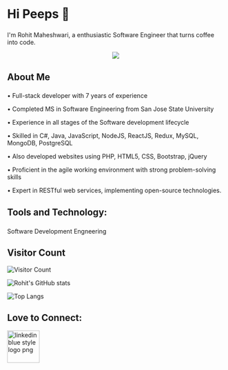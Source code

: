 # Hi Peeps 👋
### 
I'm Rohit Maheshwari, a enthusiastic Software Engineer that turns coffee into code.


<p align="center">
<img src="https://cdn.pixabay.com/photo/2018/06/08/00/48/developer-3461405_960_720.png">
</p>


## About Me
###
<p>
• Full-stack developer with 7 years of experience
</p>
<p>
• Completed MS in Software Engineering from San Jose State University
</p>
<p>
• Experience in all stages of the Software development lifecycle
</p>
<p>
• Skilled in C#, Java, JavaScript, NodeJS, ReactJS, Redux, MySQL, MongoDB, PostgreSQL
</p>
<p>
• Also developed websites using PHP, HTML5, CSS, Bootstrap, jQuery
</p>
<p>
• Proficient in the agile working environment with strong problem-solving skills
</p>
<p>
• Expert in RESTful web services, implementing open-source technologies.
</p>
<p>

 
## Tools and Technology: 
###
Software Development Engneering 



## Visitor Count

![Visitor Count](https://profile-counter.glitch.me/rrohitmaheshwari/count.svg)

![Rohit's GitHub stats](https://github-readme-stats.vercel.app/api?username=rrohitmaheshwari&count_private=true&&show_icon=true&theme=monokai)

![Top Langs](https://github-readme-stats.vercel.app/api/top-langs/?username=rrohitmaheshwari&layout=compact)



## Love to Connect: 

<a href="https://www.linkedin.com/in/rrohitmaheshwari/" title="Image from freepnglogos.com"><img src="https://www.freepnglogos.com/uploads/linkedin-blue-style-logo-png-0.png" width="75" alt="linkedin blue style logo png" /></a>

